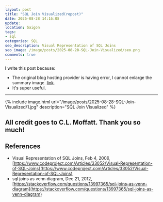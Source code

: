 ```yaml
---
layout: post
title: "SQL Join Visualized(repost)"
date: 2025-08-28 14:16:08
update:
location: Saigon
tags:
- sql
categories: SQL
seo_description: Visual Representation of SQL Joins
seo_image: /image/posts/2025-08-28-SQL-Join-Visualized/seo.png
comments: true
---
```


I write this post because:

- The original blog hosting provider is having error, I cannot enlarge the summary image. [link](https://www.codeproject.com/Articles/33052/Visual-Representation-of-SQL-Joins).
- It's super useful.

----

{% include image.html url="/image/posts/2025-08-28-SQL-Join-Visualized/1.jpg" description="SQL Join Visualized" %}

## All credit goes to **C.L. Moffatt**. Thank you so much!

## References
- Visual Representation of SQL Joins, Feb 4, 2009, [https://www.codeproject.com/Articles/33052/Visual-Representation-of-SQL-Joins](https://www.codeproject.com/Articles/33052/Visual-Representation-of-SQL-Joins)
- sql joins as venn diagram, Dec 21, 2012, [https://stackoverflow.com/questions/13997365/sql-joins-as-venn-diagram](https://stackoverflow.com/questions/13997365/sql-joins-as-venn-diagram)
